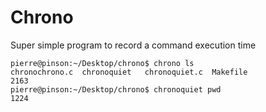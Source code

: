 # Chrono
Super simple program to record a command execution time

```shell
pierre@pinson:~/Desktop/chrono$ chrono ls
chronochrono.c  chronoquiet   chronoquiet.c  Makefile
2163
pierre@pinson:~/Desktop/chrono$ chronoquiet pwd
1224
```
